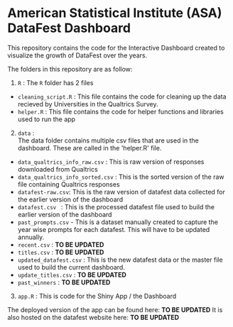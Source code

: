# American Statistical Institute (ASA) DataFest Dashboard

This repository contains the code for the Interactive Dashboard created to visualize the growth of DataFest over the years. 

The folders in this repository are as follow:  

1. `R` :
The `R` folder has 2 files  

- `cleaning_script.R` : This file contains the code for cleaning up the data recieved by Universities in the Qualtrics Survey. 
- `helper.R` : This file contains the code for helper functions and libraries used to run the app

2. `data` :  
The data folder contains multiple csv files that are used in the dashboard. These are called in the 'helper.R' file.  
- `data_qualtrics_info_raw.csv` : This is raw version of responses downloaded from Qualtrics
- `data_qualtrics_info_sorted.csv` : This is the sorted version of the raw file containing Qualtrics responses
- `datafest-raw.csv`: This is the raw version of datafest data collected for the earlier version of the dashboard
- `datafest.csv ` : This is the processed datafest file used to build the earlier version of the dashboard
- `past_prompts.csv` - This is a dataset manually created to capture the year wise prompts for each datafest. This will have to be updated annually.
- `recent.csv` : **TO BE UPDATED**
- `titles.csv` : **TO BE UPDATED**
- `updated_datafest.csv` : This is the new datafest data or the master file used to build the current dashboard.
- `update_titles.csv` : **TO BE UPDATED**
- `past_winners` : **TO BE UPDATED**

3. `app.R` : This is code for the Shiny App / the Dashboard


The deployed version of the app can be found here: **TO BE UPDATED**
It is also hosted on the datafest website here: **TO BE UPDATED**
